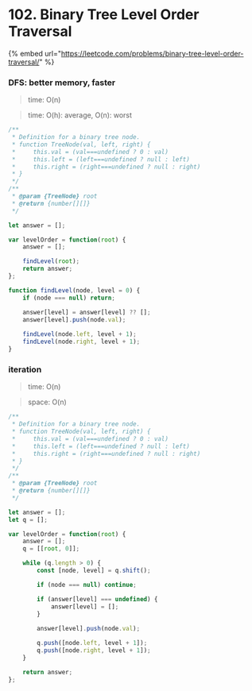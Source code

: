 # 102. Binary Tree Level Order Traversal

{% embed url="https://leetcode.com/problems/binary-tree-level-order-traversal/" %}

### DFS: better memory, faster

> time: O(n)

> time: O(h): average, O(n): worst

```jsx
/**
 * Definition for a binary tree node.
 * function TreeNode(val, left, right) {
 *     this.val = (val===undefined ? 0 : val)
 *     this.left = (left===undefined ? null : left)
 *     this.right = (right===undefined ? null : right)
 * }
 */
/**
 * @param {TreeNode} root
 * @return {number[][]}
 */

let answer = [];

var levelOrder = function(root) {
    answer = [];

    findLevel(root);
    return answer;
};

function findLevel(node, level = 0) {
    if (node === null) return;

    answer[level] = answer[level] ?? [];
    answer[level].push(node.val);
    
    findLevel(node.left, level + 1);
    findLevel(node.right, level + 1);
}
```

### iteration

> time: O(n)

> space: O(n)

```jsx
/**
 * Definition for a binary tree node.
 * function TreeNode(val, left, right) {
 *     this.val = (val===undefined ? 0 : val)
 *     this.left = (left===undefined ? null : left)
 *     this.right = (right===undefined ? null : right)
 * }
 */
/**
 * @param {TreeNode} root
 * @return {number[][]}
 */

let answer = [];
let q = [];

var levelOrder = function(root) {
    answer = [];
    q = [[root, 0]];

    while (q.length > 0) {
        const [node, level] = q.shift();

        if (node === null) continue;

        if (answer[level] === undefined) {
            answer[level] = [];
        }
        
        answer[level].push(node.val);

        q.push([node.left, level + 1]);
        q.push([node.right, level + 1]);
    }

    return answer;
};
```

